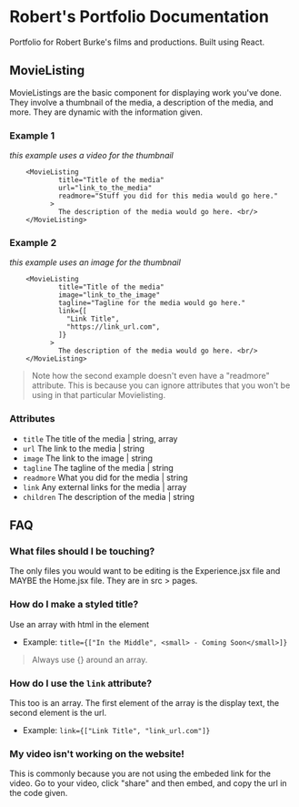 # Robert's Portfolio Documentation
Portfolio for Robert Burke's films and productions. Built using React.
## MovieListing
MovieListings are the basic component for displaying work you've done. They involve a thumbnail of the media, a description of the media, and more. They are dynamic with the information given.
### Example 1
*this example uses a video for the thumbnail*
```
    <MovieListing
            title="Title of the media"
            url="link_to_the_media"
            readmore="Stuff you did for this media would go here."
          >
            The description of the media would go here. <br/>
    </MovieListing>
```

### Example 2
*this example uses an image for the thumbnail*
```
    <MovieListing
            title="Title of the media"
            image="link_to_the_image"
            tagline="Tagline for the media would go here."
            link={[
              "Link Title",
              "https://link_url.com",
            ]}
          >
            The description of the media would go here. <br/>
    </MovieListing>
```

> Note how the second example doesn't even have a "readmore" attribute. This is because you can ignore attributes that you won't be using in that particular Movielisting.

### Attributes
* `title` The title of the media | string, array
* `url` The link to the media | string
* `image` The link to the image | string
* `tagline` The tagline of the media | string
* `readmore` What you did for the media | string
* `link` Any external links for the media | array
* `children` The description of the media | string
## FAQ
### What files should I be touching?
The only files you would want to be editing is the Experience.jsx file and MAYBE the Home.jsx file. They are in src > pages.
### How do I make a styled title? 
Use an array with html in the element
* Example: `title={["In the Middle", <small> - Coming Soon</small>]}`
> Always use {} around an array.
### How do I use the `link` attribute?
This too is an array. The first element of the array is the display text, the second element is the url. 
* Example: `link={["Link Title", "link_url.com"]}`
### My video isn't working on the website!
This is commonly because you are not using the embeded link for the video. Go to your video, click "share" and then embed, and copy the url in the code given.
